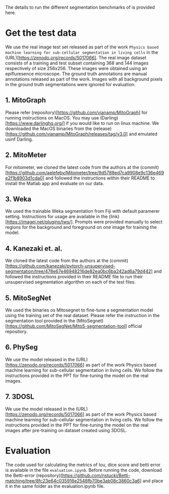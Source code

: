 The details to run the different segmentation benchmarks of is provided here. 

# Get the test data 

We use the real image test set released as part of the work `Physics based machine learning for sub-cellular segmentation in living cells` in the (URL)[https://zenodo.org/records/5017066]. The real image dataset consists of a training and test subset containing 368 and 144 images respectively of size 256x256. These images were obtained using an epifluresence microscope. The ground truth annotations are manual annotations released as part of the work. 
Images with all background pixels in the ground truth segmentations were ignored for evaluation. 


## 1. MitoGraph
Please refer (repository)[https://github.com/vianamp/MitoGraph] for running instructions on MacOS. You may use (Darling)[https://www.darlinghq.org/] if you would like to run on linux machine. We downloaded the MacOS binaries from the (release) [https://github.com/vianamp/MitoGraph/releases/tag/v3.0] and emulated usinf Darling. 

## 2. MitoMeter

For mitometer, we cloned the latest code from the authors at the (commit)[https://github.com/aelefebv/Mitometer/tree/9d5788ed7ca9908e9c136e469e2f1b8903d1cda0] and followed the instructions within their README to install the Matlab app and evaluate on our data.

## 3. Weka

We used the trainable Weka segmentation from Fiji with default paramerer setting. Instructions for usage are available in the (link)[https://imagej.net/plugins/tws/]. Prompts were provided manually to select regions for the background and foreground on one image for training the model.  

## 4. Kanezaki et. al.

We cloned the latest code from the authors at the (commit) [https://github.com/kanezaki/pytorch-unsupervised-segmentation/tree/478e67e46948216de82ea0bc6ba242ad6a79d442] and followed the instructions provided in their README file to run their unsupervised segmentation algorithm on each of the test files. 

## 5. MitoSegNet

We used the binaries os Mitosegnet to fine-tune a segmentation model using the training set of the real dataset. Please refer the instruction in the segmentation tool provided in the (MitoSegnet)[https://github.com/MitoSegNet/MitoS-segmentation-tool] official repository.

## 6. PhySeg 
We use the model released in the (URL)[https://zenodo.org/records/5017066] as part of the work Physics based machine learning for sub-cellular segmentation in living cells. We follow the instructions provided in the PPT for fine-tuning the model on the real images.

## 7. 3DOSL 

We use the model released in the (URL)[https://zenodo.org/records/5017066] as part of the work Physics based machine learning for sub-cellular segmentation in living cells. We follow the instructions provided in the PPT for fine-tuning the model on the real images after pre-training on dataset created using 3DOSL. 

# Evaluation 
The code used for calculating the metrics of Iou, dice score and betti error is available in the file `evaluation.ipynb`. Before running the code, download the Betti-error (repository)[https://github.com/nstucki/Betti-matching/tree/8fc23e64c035916e2548fb70be3ab08c3860c3a6] and place it in the same folder as the evaluation.ipynb file. 